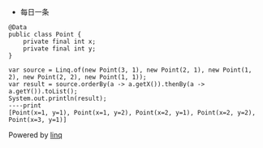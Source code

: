 - 每日一条
``` java11
@Data
public class Point {
    private final int x;
    private final int y;
}

var source = Linq.of(new Point(3, 1), new Point(2, 1), new Point(1, 2), new Point(2, 2), new Point(1, 1));
var result = source.orderBy(a -> a.getX()).thenBy(a -> a.getY()).toList();
System.out.println(result);
----print
[Point(x=1, y=1), Point(x=1, y=2), Point(x=2, y=1), Point(x=2, y=2), Point(x=3, y=1)]
```
Powered by [linq](https://github.com/timandy/linq)
